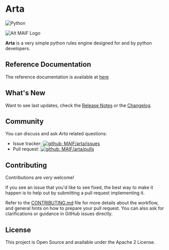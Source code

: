 # Arta

![Python](https://img.shields.io/badge/Python-3.9_--_3.12-blue)

![Alt MAIF Logo](https://static.maif.fr/resources/img/logo-maif.svg)

**Arta** is a very simple python rules engine designed for and by python developers.

## Reference Documentation

The reference documentation is available at [here](https://pages.github.com/MAIF/arta)

## What's New

Want to see last updates, check the [Release Notes](https://github.com/MAIF/arta/releases) or the [Changelog](./CHANGELOG.md).

## Community
You can discuss and ask *Arta* related questions:

- Issue tracker: [![github: MAIF/arta/issues](https://img.shields.io/github/issues/MAIF/arta.svg)](https://github.com/MAIF/arta/issues)
- Pull request: [![github: MAIF/arta/pulls](https://img.shields.io/github/issues-pr/MAIF/arta.svg)](https://github.com/MAIF/arta/pulls)

## Contributing

Contributions are *very* welcome!

If you see an issue that you'd like to see fixed, the best way to make it happen is to help out by submitting a pull request implementing it.

Refer to the [CONTRIBUTING.md](./CONTRIBUTING.md) file for more details about the workflow,
and general hints on how to prepare your pull request. You can also ask for clarifications or guidance in GitHub issues directly.

## License

This project is Open Source and available under the Apache 2 License.